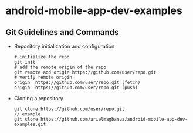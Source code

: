 # android-mobile-app-dev-examples

## Git Guidelines and Commands

* Repository initialization and configuration
	```Shell
	# initialize the repo
	git init
	# add the remote origin of the repo
	git remote add origin https://github.com/user/repo.git
	# verify remote origin
	origin  https://github.com/user/repo.git (fetch)
	origin  https://github.com/user/repo.git (push)
	```


* Cloning a repository
	```
	git clone https://github.com/user/repo.git
	// example
	git clone https://github.com/arielmagbanua/android-mobile-app-dev-examples.git
	```